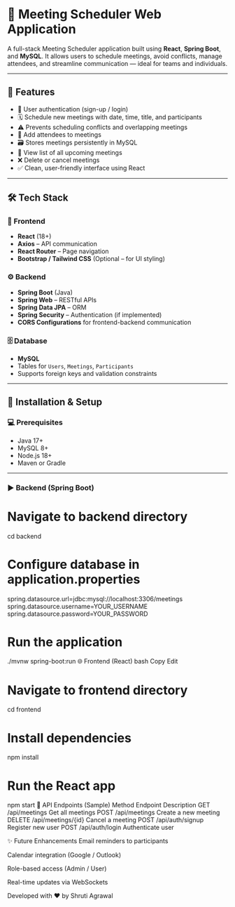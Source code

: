 # 📅 Meeting Scheduler Web Application

A full-stack Meeting Scheduler application built using **React**, **Spring Boot**, and **MySQL**. It allows users to schedule meetings, avoid conflicts, manage attendees, and streamline communication — ideal for teams and individuals.

---

## 🚀 Features

- 🔐 User authentication (sign-up / login)
- 🗓 Schedule new meetings with date, time, title, and participants
- ⚠️ Prevents scheduling conflicts and overlapping meetings
- 👥 Add attendees to meetings
- 🗃 Stores meetings persistently in MySQL
- 📜 View list of all upcoming meetings
- ❌ Delete or cancel meetings
- ✅ Clean, user-friendly interface using React

---

## 🛠 Tech Stack

### 🔧 Frontend
- **React** (18+)
- **Axios** – API communication
- **React Router** – Page navigation
- **Bootstrap / Tailwind CSS** (Optional – for UI styling)

### ⚙️ Backend
- **Spring Boot** (Java)
- **Spring Web** – RESTful APIs
- **Spring Data JPA** – ORM
- **Spring Security** – Authentication (if implemented)
- **CORS Configurations** for frontend-backend communication

### 🗄️ Database
- **MySQL**
- Tables for `Users`, `Meetings`, `Participants`
- Supports foreign keys and validation constraints

---

## 🔧 Installation & Setup

### 💻 Prerequisites
- Java 17+
- MySQL 8+
- Node.js 18+
- Maven or Gradle

---

### ▶️ Backend (Spring Boot)


# Navigate to backend directory
cd backend

# Configure database in application.properties
spring.datasource.url=jdbc:mysql://localhost:3306/meetings
spring.datasource.username=YOUR_USERNAME
spring.datasource.password=YOUR_PASSWORD

# Run the application
./mvnw spring-boot:run
🌐 Frontend (React)
bash
Copy
Edit
# Navigate to frontend directory
cd frontend

# Install dependencies
npm install

# Run the React app
npm start
🔄 API Endpoints (Sample)
Method	Endpoint	Description
GET	/api/meetings	Get all meetings
POST	/api/meetings	Create a new meeting
DELETE	/api/meetings/{id}	Cancel a meeting
POST	/api/auth/signup	Register new user
POST	/api/auth/login	Authenticate user

✨ Future Enhancements
Email reminders to participants

Calendar integration (Google / Outlook)

Role-based access (Admin / User)

Real-time updates via WebSockets

Developed with ❤️ by Shruti Agrawal


